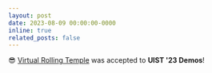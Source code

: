 ```yaml
---
layout: post
date: 2023-08-09 00:00:00-0000
inline: true
related_posts: false
---
```


😎 [Virtual Rolling Temple](https://doi.org/10.1145/3586182.3615813) was accepted to **UIST '23 Demos**!
